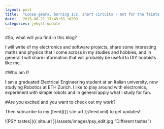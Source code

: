 ```yaml
---
layout: post
title:  "Loose gears, burning ICs, short circuits - not for the faints of heart!"
date:   2018-06-21 17:49:58 +0200
categories: jekyll update
---
```


#So, what will you find in this blog? 

I will write of my electronics and software projects, share some interesting maths and physics that I come across in my studies and hobbies, and in general I will share information that will probably be useful to DIY hobbists like me.

#Who am I?

I am a graduated Electrical Engineering student at an Italian university, now studying Robotics at ETH Zurich. I like to play around with electronics, experiment with simple robots and in general apply what I study for fun.

#Are you excited and you want to check out my work?

Then subscribe to my [feed]({{ site.url }}/feed.xml) to get updates!

![PSY tastes]({{ site.url }}/assets/images/psy_edit.jpg "Different tastes")
